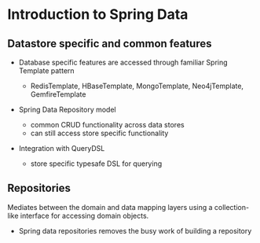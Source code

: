 # Introduction to Spring Data

## Datastore specific and common features

- Database specific features are accessed through familiar Spring Template pattern
  - RedisTemplate, HBaseTemplate, MongoTemplate, Neo4jTemplate, GemfireTemplate

- Spring Data Repository model
  - common CRUD functionality across data stores
  - can still access store specific functionality

- Integration with QueryDSL
  - store specific typesafe DSL for querying

## Repositories

Mediates between the domain and data mapping layers using a collection-like
interface for accessing domain objects.

- Spring data repositories removes the busy work of building a repository
